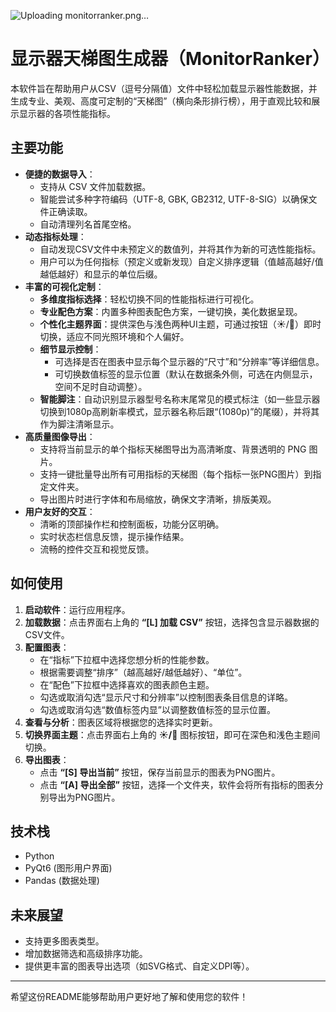 ![Uploading monitorranker.png…]()

# 显示器天梯图生成器（MonitorRanker）

本软件旨在帮助用户从CSV（逗号分隔值）文件中轻松加载显示器性能数据，并生成专业、美观、高度可定制的“天梯图”（横向条形排行榜），用于直观比较和展示显示器的各项性能指标。

## 主要功能

* **便捷的数据导入**：
    * 支持从 CSV 文件加载数据。
    * 智能尝试多种字符编码（UTF-8, GBK, GB2312, UTF-8-SIG）以确保文件正确读取。
    * 自动清理列名首尾空格。
* **动态指标处理**：
    * 自动发现CSV文件中未预定义的数值列，并将其作为新的可选性能指标。
    * 用户可以为任何指标（预定义或新发现）自定义排序逻辑（值越高越好/值越低越好）和显示的单位后缀。
* **丰富的可视化定制**：
    * **多维度指标选择**：轻松切换不同的性能指标进行可视化。
    * **专业配色方案**：内置多种图表配色方案，一键切换，美化数据呈现。
    * **个性化主题界面**：提供深色与浅色两种UI主题，可通过按钮（☀️/🌙）即时切换，适应不同光照环境和个人偏好。
    * **细节显示控制**：
        * 可选择是否在图表中显示每个显示器的“尺寸”和“分辨率”等详细信息。
        * 可切换数值标签的显示位置（默认在数据条外侧，可选在内侧显示，空间不足时自动调整）。
    * **智能脚注**：自动识别显示器型号名称末尾常见的模式标注（如一些显示器切换到1080p高刷新率模式，显示器名称后跟“(1080p)”的尾缀），并将其作为脚注清晰显示。
* **高质量图像导出**：
    * 支持将当前显示的单个指标天梯图导出为高清晰度、背景透明的 PNG 图片。
    * 支持一键批量导出所有可用指标的天梯图（每个指标一张PNG图片）到指定文件夹。
    * 导出图片时进行字体和布局缩放，确保文字清晰，排版美观。
* **用户友好的交互**：
    * 清晰的顶部操作栏和控制面板，功能分区明确。
    * 实时状态栏信息反馈，提示操作结果。
    * 流畅的控件交互和视觉反馈。

## 如何使用

1.  **启动软件**：运行应用程序。
2.  **加载数据**：点击界面右上角的 **“[L] 加载 CSV”** 按钮，选择包含显示器数据的CSV文件。
3.  **配置图表**：
    * 在“指标”下拉框中选择您想分析的性能参数。
    * 根据需要调整“排序”（越高越好/越低越好）、“单位”。
    * 在“配色”下拉框中选择喜欢的图表颜色主题。
    * 勾选或取消勾选“显示尺寸和分辨率”以控制图表条目信息的详略。
    * 勾选或取消勾选“数值标签内显”以调整数值标签的显示位置。
4.  **查看与分析**：图表区域将根据您的选择实时更新。
5.  **切换界面主题**：点击界面右上角的 **☀️/🌙** 图标按钮，即可在深色和浅色主题间切换。
6.  **导出图表**：
    * 点击 **“[S] 导出当前”** 按钮，保存当前显示的图表为PNG图片。
    * 点击 **“[A] 导出全部”** 按钮，选择一个文件夹，软件会将所有指标的图表分别导出为PNG图片。

## 技术栈

* Python
* PyQt6 (图形用户界面)
* Pandas (数据处理)

## 未来展望

* 支持更多图表类型。
* 增加数据筛选和高级排序功能。
* 提供更丰富的图表导出选项（如SVG格式、自定义DPI等）。

---

希望这份README能够帮助用户更好地了解和使用您的软件！
